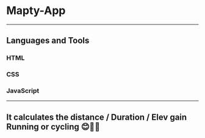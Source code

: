 # Mapty-App
---

## Languages and Tools 

### HTML
### CSS
### JavaScript
---

## It calculates the distance / Duration / Elev gain  Running or cycling 😊👨‍💻


<h1> 
    <img src="" />
  </h2>

